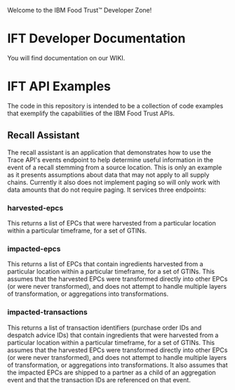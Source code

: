 Welcome to the IBM Food Trust&trade; Developer Zone!

# IFT Developer Documentation
You will find documentation on our WIKI.

# IFT API Examples
The code in this repository is intended to be a collection of code examples that exemplify the capabilities of the IBM Food Trust APIs.

## Recall Assistant
The recall assistant is an application that demonstrates how to use the Trace API's events endpoint to help determine useful information in the event of a recall stemming from a source location.  This is only an example as it presents assumptions about data that may not apply to all supply chains.  Currently it also does not implement paging so will only work with data amounts that do not require paging.  It services three endpoints:

### harvested-epcs
This returns a list of EPCs that were harvested from a particular location within a particular timeframe, for a set of GTINs.

### impacted-epcs
This returns a list of EPCs that contain ingredients harvested from a particular location within a particular timeframe, for a set of GTINs.  This assumes that the harvested EPCs were transformed directly into other EPCs (or were never transformed), and does not attempt to handle multiple layers of transformation, or aggregations into transformations.

### impacted-transactions
This returns a list of transaction identifiers (purchase order IDs and despatch advice IDs) that contain ingredients that were harvested from a particular location within a particular timeframe, for a set of GTINs.  This assumes that the harvested EPCs were transformed directly into other EPCs (or were never transformed), and does not attempt to handle multiple layers of transformation, or aggregations into transformations.  It also assumes that the impacted EPCs are shipped to a partner as a child of an aggregation event and that the transaction IDs are referenced on that event.
